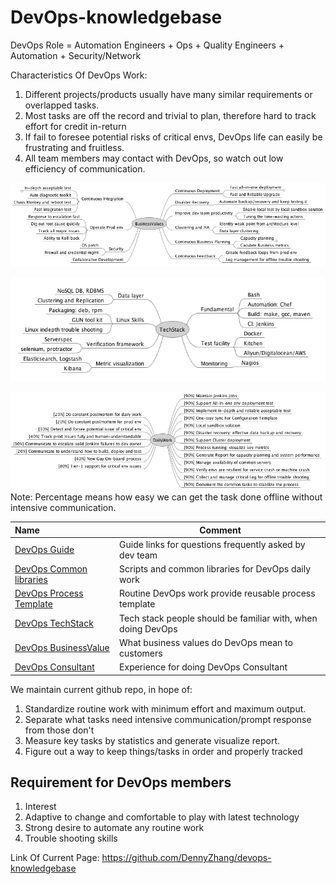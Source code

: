 # DevOps-knowledgebase

DevOps Role = Automation Engineers + Ops + Quality Engineers + Automation + Security/Network

Characteristics Of DevOps Work:

1. Different projects/products usually have many similar requirements or overlapped tasks.
2. Most tasks are off the record and trivial to plan, therefore hard to track effort for credit in-return
3. If fail to foresee potential risks of critical envs, DevOps life can easily be frustrating and fruitless.
4. All team members may contact with DevOps, so watch out low efficiency of communication.

![](./images/businessvalue.png)

![](./images/techstack.png)

![](./images/dailywork.png)
Note: Percentage means how easy we can get the task done offline without intensive communication.

| Name                                   | Comment                                                    |
|:----------------------------------------|------------------------------------------------------------|
| [DevOps Guide](./guide) | Guide links for questions frequently asked by dev team  |
| [DevOps Common libraries](./code) | Scripts and common libraries for DevOps daily work|
| [DevOps Process Template](./ProcessTemplate) | Routine DevOps work provide reusable process template |
| [DevOps TechStack](./TechStack) | Tech stack people should be familiar with, when doing DevOps |
| [DevOps BusinessValue](./BusinessValue) | What business values do DevOps mean to customers |
| [DevOps Consultant](./CustomerConsultant) | Experience for doing DevOps Consultant |

We maintain current github repo, in hope of:

1. Standardize routine work with minimum effort and maximum output.
2. Separate what tasks need intensive communication/prompt response from those don't
3. Measure key tasks by statistics and generate visualize  report.
4. Figure out a way to keep things/tasks in order and properly tracked

## Requirement for DevOps members
1. Interest
2. Adaptive to change and comfortable to play with latest technology
3. Strong desire to automate any routine work
4. Trouble shooting skills

Link Of Current Page: https://github.com/DennyZhang/devops-knowledgebase
